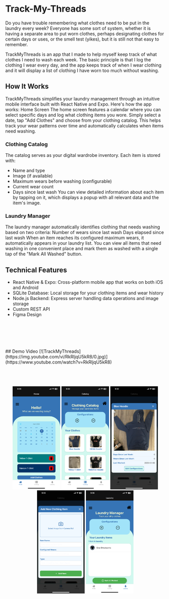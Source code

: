 # Track-My-Threads
Do you have trouble remembering what clothes need to be put in the laundry every week? Everyone has some sort of system, whether it is having a separate area to put worn clothes, perhaps designating clothes for certain days or uses, or the smell test (yikes), but it is still not that easy to remember.

TrackMyThreads is an app that I made to help myself keep track of what clothes I need to wash each week. The basic principle is that I log the clothing I wear every day, and the app keeps track of when I wear clothing and it will display a list of clothing I have worn too much without washing.

## How It Works
TrackMyThreads simplifies your laundry management through an intuitive mobile interface built with React Native and Expo. Here's how the app works:
Home Screen
The home screen features a calendar where you can select specific days and log what clothing items you wore. Simply select a date, tap "Add Clothes" and choose from your clothing catalog. This helps track your wear patterns over time and automatically calculates when items need washing.

### Clothing Catalog
The catalog serves as your digital wardrobe inventory. Each item is stored with:
- Name and type
- Image (if available)
- Maximum wears before washing (configurable)
- Current wear count
- Days since last wash
You can view detailed information about each item by tapping on it, which displays a popup with all relevant data and the item's image.

### Laundry Manager
The laundry manager automatically identifies clothing that needs washing based on two criteria:
Number of wears since last wash
Days elapsed since last wash
When an item reaches its configured maximum wears, it automatically appears in your laundry list. You can view all items that need washing in one convenient place and mark them as washed with a single tap of the "Mark All Washed" button.

## Technical Features
- React Native & Expo: Cross-platform mobile app that works on both iOS and Android
- SQLite Database: Local storage for your clothing items and wear history
- Node.js Backend: Express server handling data operations and image storage
- Custom REST API
- Figma Design
<br>
<br>
<br>
<br>
<br>
## Demo Video
[![TrackMyThreads](https://img.youtube.com/vi/RkRljqU5kR8/0.jpg)](https://www.youtube.com/watch?v=RkRljqU5kR8)
<br>
<br>
<br>
<br>
<br>
<div align="center">
  <img src="examples/IMG_5817.PNG" width="150" alt="Screenshot 1">
  <img src="examples/IMG_5818.PNG" width="150" alt="Screenshot 2">
  <img src="examples/IMG_5819.PNG" width="150" alt="Screenshot 3">
  <img src="examples/IMG_5820.PNG" width="150" alt="Screenshot 4">
  <img src="examples/IMG_5821.PNG" width="150" alt="Screenshot 5">
</div>
